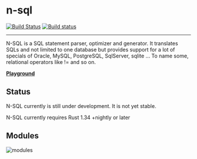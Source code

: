 # n-sql

[![Build Status](https://travis-ci.org/mokeyish/n-sql.svg?branch=master)](https://travis-ci.org/mokeyish/n-sql)
[![Build status](https://ci.appveyor.com/api/projects/status/ky63jhxhsq8rb2vy/branch/master?svg=true)](https://ci.appveyor.com/project/mokeyish/n-sql/branch/master)

---

N-SQL is a SQL statement parser, optimizer and generator. It translates SQLs and not limited to one database but provides support for a lot of specials of Oracle, MySQL, PostgreSQL, SqlServer, sqlite ... To name some, relational operators like != and so on.

**[Playground](https://n-sql.yish.org/playground/)**

## Status

N-SQL currently is still under development. It is not yet stable.

N-SQL currently requires Rust 1.34 +nightly or later

## Modules

![modules](http://n-sql.yish.org/assets/misc/nsql_modules.png)
